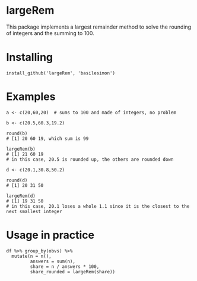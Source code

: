 # largeRem

This package implements a largest remainder method to solve the rounding of integers and the summing to 100.

# Installing

`install_github('largeRem', 'basilesimon')`

# Examples

```
a <- c(20,60,20)  # sums to 100 and made of integers, no problem
```

```
b <- c(20.5,60.3,19.2)

round(b)
# [1] 20 60 19, which sum is 99

largeRem(b)
# [1] 21 60 19
# in this case, 20.5 is rounded up, the others are rounded down
```

```
d <- c(20.1,30.8,50.2)

round(d)
# [1] 20 31 50

largeRem(d)
# [1] 19 31 50
# in this case, 20.1 loses a whole 1.1 since it is the closest to the next smallest integer

```

# Usage in practice

```
df %>% group_by(obvs) %>%
  mutate(n = n(),
         answers = sum(n),
         share = n / answers * 100,
         share_rounded = largeRem(share)) 
```
